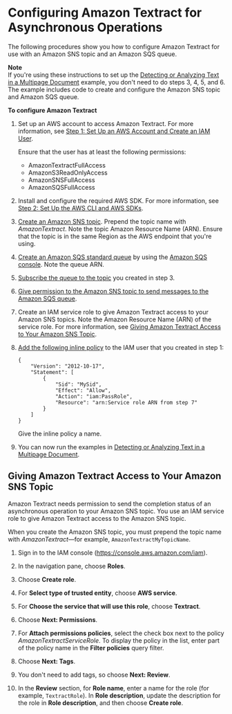 # Configuring Amazon Textract for Asynchronous Operations<a name="api-async-roles"></a>

The following procedures show you how to configure Amazon Textract for use with an Amazon SNS topic and an Amazon SQS queue\.

**Note**  
If you're using these instructions to set up the [Detecting or Analyzing Text in a Multipage Document](async-analyzing-with-sqs.md) example, you don't need to do steps 3, 4, 5, and 6\. The example includes code to create and configure the Amazon SNS topic and Amazon SQS queue\.

**To configure Amazon Textract**

1. Set up an AWS account to access Amazon Textract\. For more information, see [Step 1: Set Up an AWS Account and Create an IAM User](setting-up.md)\.

   Ensure that the user has at least the following permissions:
   + AmazonTextractFullAccess
   + AmazonS3ReadOnlyAccess
   + AmazonSNSFullAccess
   + AmazonSQSFullAccess

1. Install and configure the required AWS SDK\. For more information, see [Step 2: Set Up the AWS CLI and AWS SDKs](setup-awscli-sdk.md)\. 

1. [Create an Amazon SNS topic](https://docs.aws.amazon.com/sns/latest/dg/sns-tutorial-create-topic.html)\. Prepend the topic name with *AmazonTextract*\. Note the topic Amazon Resource Name \(ARN\)\. Ensure that the topic is in the same Region as the AWS endpoint that you're using\.

1. [Create an Amazon SQS standard queue](https://docs.aws.amazon.com/AWSSimpleQueueService/latest/SQSDeveloperGuide/sqs-create-queue.html) by using the [Amazon SQS console](https://console.aws.amazon.com/sqs/)\. Note the queue ARN\.

1. [Subscribe the queue to the topic](https://docs.aws.amazon.com/AWSSimpleQueueService/latest/SQSDeveloperGuide/sqs-subscribe-queue-sns-topic.html) you created in step 3\.

1. [Give permission to the Amazon SNS topic to send messages to the Amazon SQS queue](https://docs.aws.amazon.com/sns/latest/dg/SendMessageToSQS.html#SendMessageToSQS.sqs.permissions)\.

1. Create an IAM service role to give Amazon Textract access to your Amazon SNS topics\. Note the Amazon Resource Name \(ARN\) of the service role\. For more information, see [Giving Amazon Textract Access to Your Amazon SNS Topic](#api-async-roles-all-topics)\.

1. [ Add the following inline policy](https://docs.aws.amazon.com/IAM/latest/UserGuide/access_policies_manage-attach-detach.html#embed-inline-policy-console) to the IAM user that you created in step 1: 

   ```
   {
       "Version": "2012-10-17",
       "Statement": [
           {
               "Sid": "MySid",
               "Effect": "Allow",
               "Action": "iam:PassRole",
               "Resource": "arn:Service role ARN from step 7"
           }
       ]
   }
   ```

   Give the inline policy a name\.

1. You can now run the examples in [Detecting or Analyzing Text in a Multipage Document](async-analyzing-with-sqs.md)\.

## Giving Amazon Textract Access to Your Amazon SNS Topic<a name="api-async-roles-all-topics"></a>

Amazon Textract needs permission to send the completion status of an asynchronous operation to your Amazon SNS topic\. You use an IAM service role to give Amazon Textract access to the Amazon SNS topic\. 

 When you create the Amazon SNS topic, you must prepend the topic name with *AmazonTextract*—for example, `AmazonTextractMyTopicName`\. 

1. Sign in to the IAM console \([https://console\.aws\.amazon\.com/iam](https://console.aws.amazon.com/iam)\)\.

1. In the navigation pane, choose **Roles**\.

1. Choose **Create role**\.

1. For **Select type of trusted entity**, choose **AWS service**\. 

1. For **Choose the service that will use this role**, choose **Textract**\.

1. Choose **Next: Permissions**\.

1. For **Attach permissions policies**, select the check box next to the policy *AmazonTextractServiceRole*\. To display the policy in the list, enter part of the policy name in the **Filter policies** query filter\.

1. Choose **Next: Tags**\.

1. You don't need to add tags, so choose **Next: Review**\.

1. In the **Review** section, for **Role name**, enter a name for the role \(for example, `TextractRole`\)\. In **Role description**, update the description for the role in **Role description**, and then choose **Create role**\.
